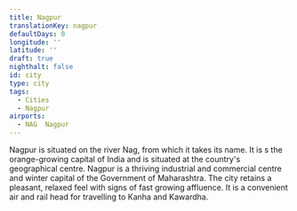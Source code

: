 ```yaml
---
title: Nagpur
translationKey: nagpur
defaultDays: 0
longitude: ''
latitude: ''
draft: true
nighthalt: false
id: city
type: city
tags:
  - Cities
  - Nagpur
airports:
  - NAG  Nagpur
---
```


Nagpur is situated on the river Nag, from which it takes its name. It is s the orange-growing capital of India and is situated at the country's geographical centre. Nagpur is a thriving industrial and commercial centre and winter capital of the Government of Maharashtra. The city retains a pleasant, relaxed feel with signs of fast growing affluence. It is a convenient air and rail head for travelling to Kanha and Kawardha.